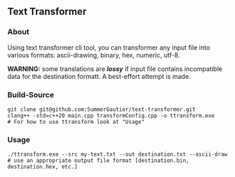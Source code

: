 ## Text Transformer

### About
    
Using text transformer cli tool, you can transformer any input file into various formats: ascii-drawing, binary, hex, numeric, utf-8.

**WARNING:** some translations are **_lossy_** if input file contains incompatible data for the destination formatt. A best-effort attempt is made.

### Build-Source
    
```
git clone git@github.com:SummerGautier/text-transformer.git
clang++ -std=c++20 main.cpp transformConfig.cpp -o ttransform.exe
# For how to use ttransform look at "Usage"
```

### Usage
     
 ```
 ./ttransform.exe --src my-text.txt --out destination.txt --ascii-draw
 # use an appropriate output file format [destination.bin, destination.hex, etc.]
 ```
